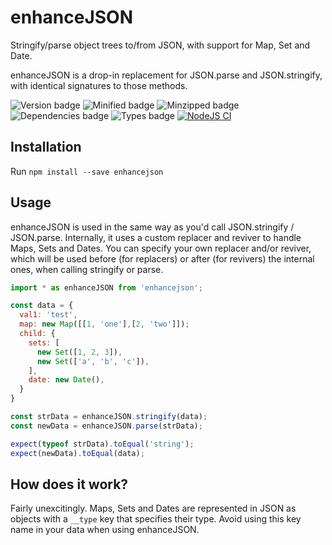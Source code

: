 # enhanceJSON
Stringify/parse object trees to/from JSON, with support for Map, Set and Date.

enhanceJSON is a drop-in replacement for JSON.parse and JSON.stringify, with identical signatures to those methods.

![Version badge](https://badgen.net/npm/v/enhancejson) ![Minified badge](https://badgen.net/bundlephobia/min/enhancejson) ![Minzipped badge](https://badgen.net/bundlephobia/minzip/enhancejson) ![Dependencies badge](https://badgen.net/bundlephobia/dependency-count/enhancejson) ![Types badge](https://badgen.net/npm/types/enhancejson) [![NodeJS CI](https://github.com/FTWinston/enhancejson/actions/workflows/test.yml/badge.svg?event=push)](https://github.com/FTWinston/enhancejson/actions/workflows/test.yml)

## Installation
Run `npm install --save enhancejson`

## Usage
enhanceJSON is used in the same way as you'd call JSON.stringify / JSON.parse. Internally, it uses a custom replacer and reviver to handle Maps, Sets and Dates. You can specify your own replacer and/or reviver, which will be used before (for replacers) or after (for revivers) the internal ones, when calling stringify or parse.

```javascript
import * as enhanceJSON from 'enhancejson';

const data = {
  val1: 'test',
  map: new Map([[1, 'one'],[2, 'two']]);
  child: {
    sets: [
      new Set([1, 2, 3]),
      new Set(['a', 'b', 'c']),
    ],
    date: new Date(),
  }
}

const strData = enhanceJSON.stringify(data);
const newData = enhanceJSON.parse(strData);

expect(typeof strData).toEqual('string');
expect(newData).toEqual(data);
```

## How does it work?
Fairly unexcitingly. Maps, Sets and Dates are represented in JSON as objects with a `__type` key that specifies their type. Avoid using this key name in your data when using enhanceJSON.